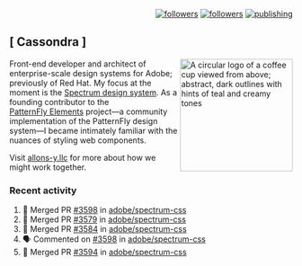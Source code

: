 <p align="right"><a rel="me" href="https://front-end.social/@castastrophe">
    <img alt="followers" title="Follow me on Mastodon" src="https://img.shields.io/mastodon/follow/109297102751309835?domain=https%3A%2F%2Ffront-end.social&label=Follow&logo=mastodon&logoColor=white&style=for-the-badge&labelColor=008080&color=006969"/></a>
  <a href="https://codepen.io/castastrophe/">
    <img alt="followers" title="Follow me on CodePen" src="https://img.shields.io/badge/23-1?color=640464&labelColor=7c007c&style=for-the-badge&logo=codepen&label=Follow"/></a>
<a href="https://castastrophe.medium.com/">
    <img alt="publishing" title="View articles on Medium" src="https://img.shields.io/badge/107-1?color=666&labelColor=444&label=subscribe&logo=medium&logoColor=white&style=for-the-badge"/></a>
</p>

## [&nbsp;Cassondra&nbsp;]

<img align="right" src="https://github-production-user-asset-6210df.s3.amazonaws.com/1840295/253016758-ba468774-1cd3-42c2-8f43-947b5eeb5edf.png" height="200" alt="A circular logo of a coffee cup viewed from above; abstract, dark outlines with hints of teal and creamy tones">

Front-end developer and architect of enterprise-scale design systems for Adobe; previously of Red Hat. My focus at the moment is the [Spectrum design system](https://github.com/adobe/spectrum-css). As a founding contributor to the [PatternFly&nbsp;Elements](https://github.com/patternfly/patternfly-elements) project&mdash;a community implementation of the PatternFly design system&mdash;I became intimately familiar with the nuances of styling web components.

Visit [allons-y.llc](http://allons-y.llc/) for more about how we might work together.

### Recent activity

<!--START_SECTION:activity-->
1. 🎉 Merged PR [#3598](https://github.com/adobe/spectrum-css/pull/3598) in [adobe/spectrum-css](https://github.com/adobe/spectrum-css)
2. 🎉 Merged PR [#3579](https://github.com/adobe/spectrum-css/pull/3579) in [adobe/spectrum-css](https://github.com/adobe/spectrum-css)
3. 🎉 Merged PR [#3584](https://github.com/adobe/spectrum-css/pull/3584) in [adobe/spectrum-css](https://github.com/adobe/spectrum-css)
4. 🗣 Commented on [#3598](https://github.com/adobe/spectrum-css/pull/3598#issuecomment-2698574079) in [adobe/spectrum-css](https://github.com/adobe/spectrum-css)
5. 🎉 Merged PR [#3594](https://github.com/adobe/spectrum-css/pull/3594) in [adobe/spectrum-css](https://github.com/adobe/spectrum-css)
<!--END_SECTION:activity-->

